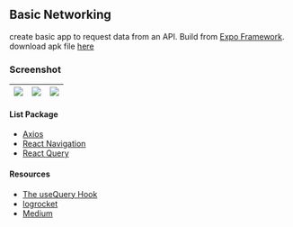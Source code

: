 ## Basic Networking ##
create basic app to request data from an API. Build from [Expo Framework](https://expo.dev/).  
download apk file [here](https://www.dropbox.com/s/5ugnkcetu4h9vwg)

### Screenshot ###
| ![](https://i.imgur.com/4es63Ps.jpg) | ![](https://i.imgur.com/UYOoAWr.jpg) | ![](https://i.imgur.com/nyGdx5G.jpg) |
| :---: | :---: | :---: |

#### List Package ####
- [Axios](https://axios-http.com/)
- [React Navigation](https://reactnavigation.org/)
- [React Query](https://react-query.tanstack.com/)

#### Resources ###
- [The useQuery Hook](https://www.youtube.com/watch?v=yccbCol546c)
- [logrocket](https://blog.logrocket.com/react-query-state-management-react-native/)
- [Medium](https://benjaminwoojang.medium.com/react-navigation-with-typescript-270dfa8d5cad)
